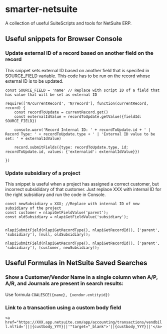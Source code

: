 # smarter-netsuite
A collection of useful SuiteScripts and tools for NetSuite ERP.

## Useful snippets for Browser Console

### Update external ID of a record based on another field on the record
This snippet sets external ID based on another field that is specifed in SOURCE_FIELD variable. This code has to be run on the record whose external ID is to be updated.

```
const SOURCE_FIELD = 'name' // Replace with script ID of a field that has value that will be set as external ID

require(['N/currentRecord', 'N/record'], function(currentRecord, record) {
    const recordToUpdate = currentRecord.get()
    const externalIdValue = recordToUpdate.getValue({fieldId: SOURCE_FIELD})
    
    console.warn('Record Internal ID: ' + recordToUpdate.id + ' | Record Type: ' + recordToUpdate.type + ' | 'External ID value to be set: ' + externalIdValue)
    
    record.submitFields({type: recordToUpdate.type, id: recordToUpdate.id, values: {'externalid': externalIdValue}})
    
})
```

### Update subsidiary of a project
This snippet is useful when a project has assigned a correct customer, but incorrect subsididary of that customer. Just replace XXX with internal ID for the right subsidiary and run the code in Console.
```
const newSubsidiary = XXX; //Replace with internal ID of new subsidiary of the project
const customer = nlapiGetFieldValue('parent');
const oldSubsidiary = nlapiGetFieldValue('subsidiary');


nlapiSubmitField(nlapiGetRecordType(), nlapiGetRecordId(), ['parent', 'subsidiary'], [null, oldSubsidiary]);

nlapiSubmitField(nlapiGetRecordType(), nlapiGetRecordId(), ['parent', 'subsidiary'], [customer, newSubsidiary]);
```

## Useful Formulas in NetSuite Saved Searches
### Show a Customer/Vendor Name in a single column when A/P, A/R, and Journals are present in search results:
Use formula `COALESCE({name}, {vendor.entityid})`

### Link to a transaction using a custom body field
`<a href="https://XXX.app.netsuite.com/app/accounting/transactions/vendbill.nl?id='|||{custbody_YYY}||'"target="_blank">'||{custbody_YYY}||'</a>`
